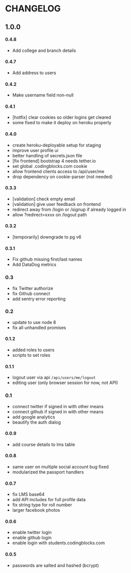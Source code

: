# CHANGELOG

## 1.0.0

#### 0.4.8

  - Add college and branch details

#### 0.4.7

  - Add address to users
#### 0.4.2

  - Make username field non-null

#### 0.4.1

  - [hotfix] clear cookies so older logins get cleared
  - some fixed to make it deploy on heroku properly

#### 0.4.0

  - create heroku-deployable setup for staging
  - improve user profile ui
  - better handling of secrets.json file
  - [fix frontend] bootstrap 4 needs tether.io
  - set global .codingblocks.com cookie
  - allow frontend clients access to /api/user/me
  - drop dependency on cookie-parser (not needed)
  
#### 0.3.3 

  - \[validation\] check empty email
  - [validation] give user feedback on frontend 
  - redirect away from /login or /signup if already logged in
  - allow ?redirect=xxxx on /logout path
#### 0.3.2

  - [temporarily] downgrade to pg v6

#### 0.3.1

  - Fix github missing first/last names
  - Add DataDog metrics

### 0.3

  - fix Twitter authorize
  - fix Github connect 
  - add sentry error reporting 

### 0.2

  - update to use node 8
  - fix all unhandled promises

#### 0.1.2

 - added roles to users
 - scripts to set roles

#### 0.1.1

 - logout user via api `/api/users/me/logout`
 - editing user (only browser session for now, not API)

### 0.1

 - connect twitter if signed in with other means
 - connect github if signed in with other means
 - add google analytics
 - beautify the auth dialog

#### 0.0.9

 - add course details to lms table

#### 0.0.8

 - same user on multiple social account bug fixed
 - modularized the passport handlers

#### 0.0.7

 - fix LMS base64
 - add API includes for full profile data
 - fix string type for roll number
 - larger facebook photos

#### 0.0.6

 - enable twitter login
 - enable github login
 - enable login with students.codingblocks.com

#### 0.0.5

 - passwords are salted and hashed (bcrypt)